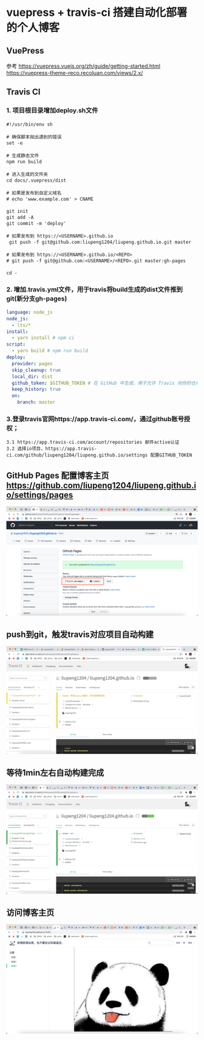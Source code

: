 
# vuepress + travis-ci 搭建自动化部署的个人博客

## VuePress
参考 https://vuepress.vuejs.org/zh/guide/getting-started.html
    https://vuepress-theme-reco.recoluan.com/views/2.x/

## Travis CI
### 1. 项目根目录增加deploy.sh文件
```shell script
#!/usr/bin/env sh

# 确保脚本抛出遇到的错误
set -e

# 生成静态文件
npm run build

# 进入生成的文件夹
cd docs/.vuepress/dist

# 如果是发布到自定义域名
# echo 'www.example.com' > CNAME

git init
git add -A
git commit -m 'deploy'

# 如果发布到 https://<USERNAME>.github.io
 git push -f git@github.com:liupeng1204/liupeng.github.io.git master

# 如果发布到 https://<USERNAME>.github.io/<REPO>
# git push -f git@github.com:<USERNAME>/<REPO>.git master:gh-pages

cd -

```
### 2. 增加.travis.yml文件，用于travis将build生成的dist文件推到git(新分支gh-pages)
```yaml
language: node_js
node_js:
  - lts/*
install:
  - yarn install # npm ci
script:
  - yarn build # npm run build
deploy:
  provider: pages
  skip_cleanup: true
  local_dir: dist
  github_token: $GITHUB_TOKEN # 在 GitHub 中生成，用于允许 Travis 向你的仓库推送代码。在 Travis 的项目设置页面进行配置，设置为 secure variable
  keep_history: true
  on:
    branch: master

```
### 3.登录travis官网https://app.travis-ci.com/，通过github账号授权；
    3.1 https://app.travis-ci.com/account/repositories 邮件active认证
    3.2 选择io项目，https://app.travis-ci.com/github/liupeng1204/liupeng.github.io/settings 配置GITHUB_TOKEN

## GitHub Pages 配置博客主页 https://github.com/liupeng1204/liupeng.github.io/settings/pages
![构建](./.vuepress/public/img/github_pages.png)
## push到git，触发travis对应项目自动构建
![构建](./.vuepress/public/img/travis_building.png)
## 等待1min左右自动构建完成
![构建](./.vuepress/public/img/travis_build_success.png)
## 访问博客主页
![构建](./.vuepress/public/img/git_io_home.png)
